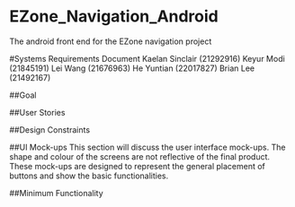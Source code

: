 # EZone_Navigation_Android
The android front end for the EZone navigation project

#Systems Requirements Document 
Kaelan Sinclair (21292916) 
Keyur Modi (21845191)
Lei Wang (21676963)
He Yuntian (22017827)
Brian Lee (21492167)

##Goal

##User Stories

##Design Constraints

##UI Mock-ups
This section will discuss the user interface mock-ups. The shape and colour of the screens are not reflective of the final product.
These mock-ups are designed to represent the general placement of buttons and show the basic functionalities.

##Minimum Functionality

